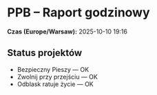 # PPB – Raport godzinowy
**Czas (Europe/Warsaw):** 2025-10-10 19:16

## Status projektów
- Bezpieczny Pieszy — OK
- Zwolnij przy przejściu — OK
- Odblask ratuje życie — OK

